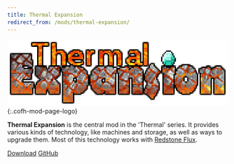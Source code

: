 ```yaml
---
title: Thermal Expansion
redirect_from: /mods/thermal-expansion/
---
```


![Thermal Expansion logo](/assets/images/modlogos/thermal-expansion.png){:.cofh-mod-page-logo}


**Thermal Expansion** is the central mod in the 'Thermal' series. It provides
various kinds of technology, like machines and storage, as well as ways to
upgrade them. Most of this technology works with [Redstone
Flux](/docs/redstone-flux/).


<div class="uk-margin-top uk-button-group">
    <a class="uk-button uk-button-large uk-button-success uk-text-bold" href="/downloads/">Download</a>
    <a class="uk-button uk-button-large" href="https://github.com/CoFH/ThermalExpansion">GitHub</a>
</div>

